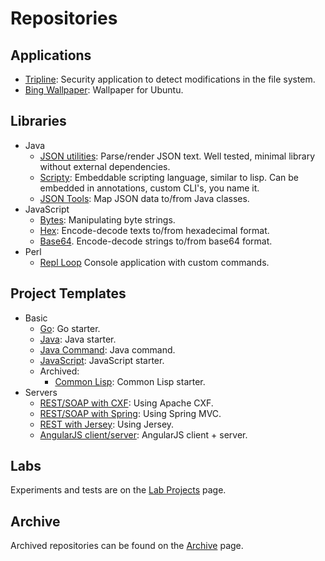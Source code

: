 # Repositories
## Applications

* [Tripline](https://github.com/branscha/app-tripline): Security application to detect modifications in the file system.
* [Bing Wallpaper](https://github.com/branscha/app-bing-wallpaper): Wallpaper for Ubuntu.


## Libraries

* Java
   * [JSON utilities](https://github.com/branscha/lib-jsonutil): Parse/render JSON text. Well tested, minimal library without external dependencies.
   * [Scripty](https://github.com/branscha/lib-scripty): Embeddable scripting language, similar to lisp. Can be embedded in annotations, custom CLI's, you name it.
   * [JSON Tools](https://github.com/branscha/lib-jsontools): Map JSON data to/from Java classes. 
* JavaScript
   * [Bytes](https://github.com/branscha/lib-bytes): Manipulating byte strings.
   * [Hex](https://github.com/branscha/lib-hex): Encode-decode texts to/from hexadecimal format.
   * [Base64](https://github.com/branscha/lib-base64). Encode-decode strings to/from base64 format.
* Perl
   * [Repl Loop](https://github.com/branscha/Repl-Loop) Console application with custom commands.


## Project Templates

* Basic
   * [Go](https://github.com/branscha/tmplt-basic-go): Go starter.
   * [Java](https://github.com/branscha/tmplt-basic-maven): Java starter.
   * [Java Command](https://github.com/branscha/tmplt-java-cli-cmd): Java command.
   * [JavaScript](https://github.com/branscha/tmplt-es6-gulp-jest): JavaScript starter.
   * Archived:
      * [Common Lisp](https://github.com/branscha/tmplt-basic-lisp): Common Lisp starter.
* Servers
   * [REST/SOAP with CXF](https://github.com/branscha/tmplt-server-cxf): Using Apache CXF.
   * [REST/SOAP with Spring](https://github.com/branscha/tmplt-server-rest-springmvc): Using Spring MVC.
   * [REST with Jersey](https://github.com/branscha/tmplt-server-rest-jersey): Using Jersey.
   * [AngularJS client/server](https://github.com/branscha/tmplt-ngapp): AngularJS client + server.

## Labs

Experiments and tests are on the [Lab Projects](labs.md) page.

## Archive

Archived repositories can be found on the [Archive](archive.md) page.
